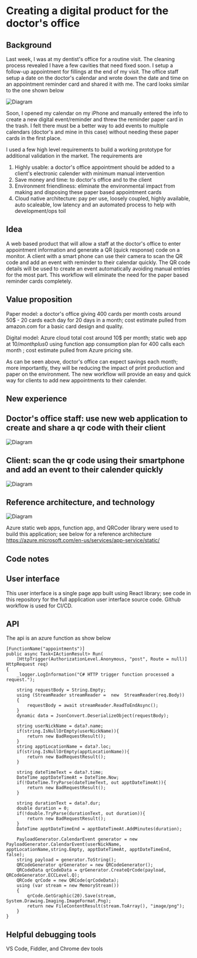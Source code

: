 # Creating a digital product for the doctor's office

## Background
Last week, I was at my dentist's office for a routine visit. The cleaning process revealed I have a few cavities that need fixed soon. I setup a follow-up appointment for fillings at the end of my visit. The office staff setup a date on the doctor's calendar and wrote down the date and time on an appointment reminder card and shared it with me. The card looks similar to the one shown below

![Diagram](images/appt-card.png "Appointment Reminder Card")

Soon, I opened my calendar on my iPhone and manually entered the info to create a new digital event/reminder and threw the reminder paper card in the trash. I felt there must be a better way to add events to multiple calendars (doctor's and mine in this case) without needing these paper cards in the first place.

I used a few high level requirements to build a working prototype for additional validation in the market. The requirements are 
1. Highly usable: a doctor's office appointment should be added to a client's electronic calender with minimum manual intervention
2. Save money and time: to doctor's office and to the client
3. Environment friendliness: eliminate the environmental impact from making and disposing these paper based appointment cards 
4. Cloud native architecture: pay per use, loosely coupled, highly available, auto scaleable, low latency and an automated process to help with development/ops toil

## Idea
A web based product that will allow a staff at the doctor's office to enter appointment information and generate a QR (quick response) code on a monitor. A client with a smart phone can use their camera to scan the QR code and add an event with reminder to their calendar quickly. The QR code details will be used to create an event automatically avoiding manual entries for the most part. This workflow will eliminate the need for the paper based reminder cards completely.


## Value proposition
Paper model: a doctor's office giving 400 cards per month costs around 50$ - 20 cards each day for 20 days in a month; cost estimate pulled from amazon.com for a basic card design and quality.

Digital model: Azure cloud total cost around 10$ per month; static web app at 10$/month plus 0$ using function app consumption plan for 400 calls each month ; cost estimate pulled from Azure pricing site.

As can be seen above, doctor's office can expect savings each month; more importantly, they will be reducing the impact of print production and paper on the environment. The new workflow will provide an easy and quick way for clients to add new appointments to their calender. 

## New experience

## Doctor's office staff: use new web application to create and share a qr code with their client

![Diagram](images/qrcodeapp.png "Calendar QR Code Web App")

## Client: scan the qr code using their smartphone and add an event to their calender quickly 

![Diagram](images/qrscan.jpg "Client phone scan")

## Reference architecture, and technology

![Diagram](images/ref-arch.png "Architecture")

Azure static web apps, function app, and QRCoder library were used to build this application; see below for a reference architecture
https://azure.microsoft.com/en-us/services/app-service/static/

## Code notes

## User interface
This user interface is a single page app built using React library; see code in this repository for the full application user interface source code. Github workflow is used for CI/CD.
	
## API
The api is an azure function as show below

```
[FunctionName("appointments")]
public async Task<IActionResult> Run(
    [HttpTrigger(AuthorizationLevel.Anonymous, "post", Route = null)] HttpRequest req)
{
    _logger.LogInformation("C# HTTP trigger function processed a request.");

    string requestBody = String.Empty;
    using (StreamReader streamReader =  new  StreamReader(req.Body))
    {
        requestBody = await streamReader.ReadToEndAsync();
    }
    dynamic data = JsonConvert.DeserializeObject(requestBody);

    string userNickName = data?.name;
    if(string.IsNullOrEmpty(userNickName)){
        return new BadRequestResult();
    }
    string apptLocationName = data?.loc;
    if(string.IsNullOrEmpty(apptLocationName)){
        return new BadRequestResult();
    }

    string dateTimeText = data?.time;
    DateTime apptDateTimeAt = DateTime.Now;
    if(!DateTime.TryParse(dateTimeText, out apptDateTimeAt)){
        return new BadRequestResult();
    }

    string durationText = data?.dur;
    double duration = 0;
    if(!double.TryParse(durationText, out duration)){
        return new BadRequestResult();
    }
    DateTime apptDateTimeEnd = apptDateTimeAt.AddMinutes(duration);

    PayloadGenerator.CalendarEvent generator = new PayloadGenerator.CalendarEvent(userNickName, apptLocationName,string.Empty, apptDateTimeAt, apptDateTimeEnd, false);
    string payload = generator.ToString();
    QRCodeGenerator qrGenerator = new QRCodeGenerator();
    QRCodeData qrCodeData = qrGenerator.CreateQrCode(payload, QRCodeGenerator.ECCLevel.Q);
    QRCode qrCode = new QRCode(qrCodeData);
    using (var stream = new MemoryStream())
    {
        qrCode.GetGraphic(20).Save(stream, System.Drawing.Imaging.ImageFormat.Png);
        return new FileContentResult(stream.ToArray(), "image/png");
    }
}
```
	
## Helpful debugging tools
VS Code, Fiddler, and Chrome dev tools 

